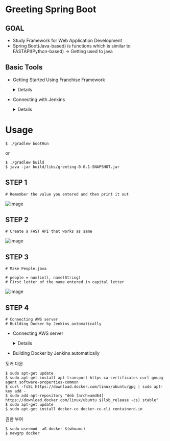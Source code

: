 # Greeting Spring Boot

## GOAL
+ Study Framework for Web Application Development
+ Spring Boot(Java-based) is functions which is similar to FASTAPI(Python-based) -> Getting used to java
  
## Basic Tools
+ Getting Started Using Franchise Framework
  <details>
  https://start.spring.io/
    
  ![image](https://github.com/user-attachments/assets/59fc8b94-4d21-4fd3-9251-26b73c48935d)

</details>

+ Connecting with Jenkins
  <details>
    https://www.jenkins.io/
    
    ![image](https://github.com/user-attachments/assets/ae2d822e-4626-42d1-82f5-cb41d2e6f86c)

    ![image](https://github.com/user-attachments/assets/989496b7-f881-4413-82ca-73f814df8bab)

    ![image](https://github.com/user-attachments/assets/9c7349dc-9c01-48cb-a002-2dae915f79e8)

    ![image](https://github.com/user-attachments/assets/7180f9c9-037c-451f-bb94-28e3670c9986)

    ![image](https://github.com/user-attachments/assets/fa6ff595-2e10-481f-a785-eeb3d703ab13)

  </details>
# Usage
```
$ ./gradlew bootRun
```

or

```
$ ./gradlew build
$ java -jar build/libs/greeting-0.0.1-SNAPSHOT.jar
```

## STEP 1
```
# Remember the value you entered and then print it out
```
![image](https://github.com/user-attachments/assets/f6582fb0-a20f-42f3-9653-ff5222304615)




## STEP 2
```
# Create a FAST API that works as same
```
![image](https://github.com/user-attachments/assets/a12bc727-051b-4f9b-9742-e1801553d532)


  
## STEP 3
```
# Make People.java

# people = num(int), name(String)
# First letter of the name entered in capital letter
```

![image](https://github.com/user-attachments/assets/2fe7f35d-0292-4078-97dd-71e6dcee47f7)

## STEP 4
```
# Connecting AWS server
# Building Docker by Jenkins automatically
```

+ Connecting AWS server
  <details>
  
    ![image](https://github.com/user-attachments/assets/ae2d822e-4626-42d1-82f5-cb41d2e6f86c)

    ![image](https://github.com/user-attachments/assets/ca5afe5a-9327-486a-8d02-d0d5bdc2ed1b)

    ![image](https://github.com/user-attachments/assets/365d2a78-7375-49d4-9713-eda38f10c872)

    ![image](https://github.com/user-attachments/assets/f4114fd7-14e1-4190-8ecb-397e8f5335cd)


  </details>
  
+ Building Docker by Jenkins automatically

도커 다운
```
$ sudo apt-get update
$ sudo apt-get install apt-transport-https ca-certificates curl gnupg-agent software-properties-common
$ curl -fsSL https://download.docker.com/linux/ubuntu/gpg | sudo apt-key add -
$ sudo add-apt-repository "deb [arch=amd64] https://download.docker.com/linux/ubuntu $(lsb_release -cs) stable"
$ sudo apt-get update
$ sudo apt-get install docker-ce docker-ce-cli containerd.io
```

권한 부여
```
$ sudo usermod -aG docker $(whoami)
$ newgrp docker
```




